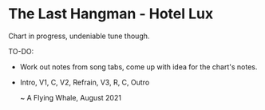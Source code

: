 # The Last Hangman - Hotel Lux

Chart in progress, undeniable tune though.

TO-DO:
- Work out notes from song tabs, come up with idea for the chart's notes.
- Intro, V1, C, V2, Refrain, V3, R, C, Outro

    ~ A Flying Whale, August 2021